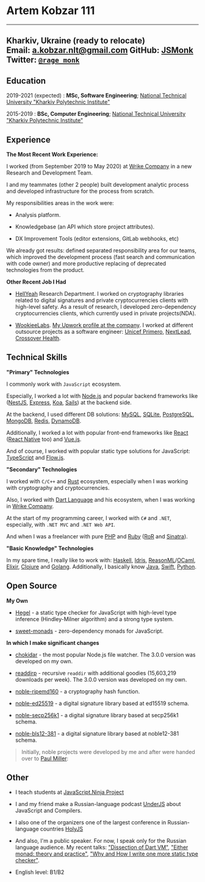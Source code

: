 Artem Kobzar 111
============

---------------------------------------------------------------
Kharkiv, Ukraine (ready to relocate)                    
Email:   [a.kobzar.nlt@gmail.com](mailto:a.kobzar.nlt@gmail.com)
GitHub:  [JSMonk](https://github.com/JSMonk)
Twitter: [`@rage_monk`](https://twitter.com/rage_monk)
--------------------------------------------------------------

Education
---------

2019-2021 (expected)
:   **MSc, Software Engineering**; [National Technical University "Kharkiv Polytechnic Institute"](http://www.kpi.kharkov.ua/eng/)

2015-2019
:   **BSc, Computer Engineering**; [National Technical University "Kharkiv Polytechnic Institute"](http://www.kpi.kharkov.ua/eng/)


Experience
----------

**The Most Recent Work Experience:**

I worked (from September 2019 to May 2020) at [Wrike Company](https://www.wrike.com/) in a new Research and Development Team. 

I and my teammates (other 2 people) built development analytic process and developed infrastructure for the process from scratch.

My responsibilities areas in the work were:

* Analysis platform.

* Knowledgebase (an API which store project attributes).

* DX Improvement Tools (editor extensions, GitLab webhooks, etc)

We already got results: defined separated responsibility area for our teams, which improved the development process (fast search and communication with code owner) and more productive replacing of deprecated technologies from the product.

**Other Recent Job I Had**

* [HellYeah](https://hy.dev/) Research Department.
  I worked on cryptography libraries related to digital signatures and private cryptocurrencies clients with high-level safety.
  As a result of research, I developed zero-dependency cryptocurrencies clients, which currently used in private projects(NDA).

* [WookieeLabs](https://www.upwork.com/o/companies/~019c0fc838498df613/). 
  [My Upwork profile at the company](https://www.upwork.com/o/profiles/users/~01743ab09e751efe1c/). I worked at different outsource projects as a software engineer: [Unicef Primero](https://www.primero.org/), [NextLead](https://www.nextlead.io/), [Crossover Health](https://crossoverhealth.com/).


Technical Skills
--------------------

**"Primary" Technologies**

I commonly work with `JavaScript` ecosystem.

Especially, I worked a lot with [Node.js](https://nodejs.org/) and popular backend frameworks like ([NestJS](https://nestjs.com/), [Express](https://expressjs.com/ru/), [Koa](https://koajs.com/), [Sails](https://sailsjs.com/)) at the backend side.

At the backend, I used different DB solutions: [MySQL](https://www.mysql.com/), [SQLite](https://www.sqlite.org/), [PostgreSQL](https://www.postgresql.org/), [MongoDB](https://www.mongodb.com/), [Redis](https://redis.io/), [DynamoDB](https://aws.amazon.com/dynamodb).

Additionally, I worked a lot with popular front-end frameworks like [React](https://reactjs.org/) ([React Native](https://reactnative.dev/) too) and [Vue.js](https://vuejs.org/).

And of course, I worked with popular static type solutions for JavaScript: [TypeScript](https://www.typescriptlang.org/) and [Flow.js](https://flow.org/).

**"Secondary" Technologies**

I worked with `C/C++` and [Rust](https://www.rust-lang.org/) ecosystem, especially when I was working with cryptography and cryptocurrencies.

Also, I worked with [Dart Language](https://dart.dev/) and his ecosystem, when I was working in [Wrike Company](https://www.wrike.com/).

At the start of my programming career, I worked with `C#` and `.NET`, especially, with `.NET MVC` and `.NET Web API`.

And when I was a freelancer with pure [PHP](https://www.php.net/) and [Ruby](https://www.ruby-lang.org/ru/) ([RoR](https://rubyonrails.org/) and [Sinatra](http://sinatrarb.com/)).

**"Basic Knowledge" Technologies**

In my spare time, I really like to work with: [Haskell](https://www.haskell.org/), [Idris](https://www.idris-lang.org/), [ReasonML](https://reasonml.github.io/)/[OCaml](https://ocaml.org/), [Elixir](https://elixir-lang.org/), [Clojure](https://clojure.org/) and [Golang](https://golang.org/). Additionally, I basically know [Java](https://www.java.com), [Swift](https://www.apple.com/swift/), [Python](https://www.python.org/).

Open Source
--------------------

**My Own**

* [Hegel](https://github.com/JSMonk/hegel) - a static type checker for JavaScript with high-level type inference (Hindley-Milner algorithm) and a strong type system.

* [sweet-monads](https://github.com/JSMonk/sweet-monads) - zero-dependency monads for JavaScript.

**In which I make significant changes**

* [chokidar](https://github.com/paulmillr/chokidar) - the most popular Node.js file watcher. The 3.0.0 version was developed on my own.

* [readdirp](https://github.com/paulmillr/readdirp) - recursive `readdir` with additional goodies (15,603,219 downloads per week). The 3.0.0 version was developed on my own.

* [noble-ripemd160](https://github.com/paulmillr/noble-ripemd160) - a cryptography hash function.

* [noble-ed25519](https://github.com/paulmillr/noble-ed25519) - a digital signature library based at ed15519 schema.

* [noble-secp256k1](https://github.com/paulmillr/noble-secp256k1) - a digital signature library based at secp256k1 schema.

* [noble-bls12-381](https://github.com/paulmillr/noble-bls12-381) - a digital signature library based at noble12-381 schema.

> Initially, noble projects were developed by me and after were handed over to [Paul Miller](https://github.com/paulmillr):

Other
----------------------------------------

* I teach students at [JavaScript.Ninja Project](http://javascript.ninja/)

* I and my friend make a Russian-language podcast [UnderJS](https://underjs.ru/) about JavaScript and Compilers.

* I also one of the organizers one of the largest conference in Russian-language countries [HolyJS](https://holyjs.ru/) 

* And also, I'm a public speaker. For now, I speak only for the Russian language audience. My recent talks: ["Dissection of Dart VM"](https://www.youtube.com/watch?v=JKvmwOuqVWI), ["Either monad: theory and practice"](https://www.youtube.com/watch?v=S0cCjbWuvzk&t=39s), ["Why and How I write one more static type checker"](https://www.youtube.com/watch?v=GIHrPm_YAIc&t=1715s).

* English level: B1/B2
